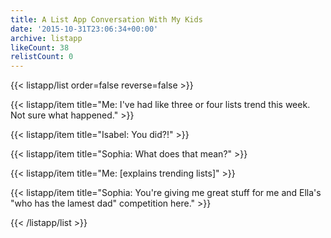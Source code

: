 ```yaml
---
title: A List App Conversation With My Kids
date: '2015-10-31T23:06:34+00:00'
archive: listapp
likeCount: 38
relistCount: 0
---
```



{{< listapp/list order=false reverse=false >}}

   {{< listapp/item title="Me: I've had like three or four lists trend this week. Not sure what happened." >}}

   {{< listapp/item title="Isabel: You did?!" >}}

   {{< listapp/item title="Sophia: What does that mean?" >}}

   {{< listapp/item title="Me: [explains trending lists]" >}}

   {{< listapp/item title="Sophia: You're giving me great stuff for me and Ella's \"who has the lamest dad\" competition here." >}}

{{< /listapp/list >}}
